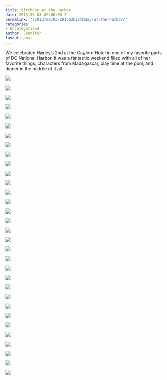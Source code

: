 ```yaml
---
title: birthday at the harbor
date: 2013-06-03 00:00:00 Z
permalink: "/2013/06/03/201362birthday-at-the-harbor/"
categories:
- Uncategorized
author: Jennifer
layout: post
---
```


We celebrated Harley&#8217;s 2nd at the Gaylord Hotel in one of my favorite parts of DC National Harbor. It was a fantastic weekend filled with all of her favorite things; characters from Madagascar, play time at the pool, and dinner in the middle of it all. &nbsp;



<div class="image-gallery-wrapper">
  <p>
    <img src="/teamelam/assets/images/birthday-at-the-harbor/P6020668.JPG" />
  </p>

  <p>
    <img src="/teamelam/assets/images/birthday-at-the-harbor/2013-06-01+07.16.36.jpg" />
  </p>

  <p>
    <img src="/teamelam/assets/images/birthday-at-the-harbor/images-4.jpeg" />
  </p>

  <p>
    <img src="/teamelam/assets/images/birthday-at-the-harbor/2013-06-01+17.13.32.jpg" />
  </p>

  <p>
    <img src="/teamelam/assets/images/birthday-at-the-harbor/2013-06-01+16.19.45.jpg" />
  </p>

  <p>
    <img src="/teamelam/assets/images/birthday-at-the-harbor/2013-06-01+17.39.28.jpg" />
  </p>

  <p>
    <img src="/teamelam/assets/images/birthday-at-the-harbor/2013-06-01+17.15.42.jpg" />
  </p>

  <p>
    <img src="/teamelam/assets/images/birthday-at-the-harbor/2013-06-01+17.13.43.jpg" />
  </p>

  <p>
    <img src="/teamelam/assets/images/birthday-at-the-harbor/images-8.jpeg" />
  </p>

  <p>
    <img src="/teamelam/assets/images/birthday-at-the-harbor/2013-06-01+17.16.02.jpg" />
  </p>

  <p>
    <img src="/teamelam/assets/images/birthday-at-the-harbor/2013-06-01+19.09.56.jpg" />
  </p>

  <p>
    <img src="/teamelam/assets/images/birthday-at-the-harbor/images-6.jpeg" />
  </p>

  <p>
    <img src="/teamelam/assets/images/birthday-at-the-harbor/2013-06-01+19.10.03.jpg" />
  </p>

  <p>
    <img src="/teamelam/assets/images/birthday-at-the-harbor/2013-06-01+17.23.18.jpg" />
  </p>

  <p>
    <img src="/teamelam/assets/images/birthday-at-the-harbor/2013-06-01+17.41.34.jpg" />
  </p>

  <p>
    <img src="/teamelam/assets/images/birthday-at-the-harbor/2013-06-01+19.02.58.jpg" />
  </p>

  <p>
    <img src="/teamelam/assets/images/birthday-at-the-harbor/2013-06-01+19.03.01.jpg" />
  </p>

  <p>
    <img src="/teamelam/assets/images/birthday-at-the-harbor/2013-06-01+19.10.22.jpg" />
  </p>

  <p>
    <img src="/teamelam/assets/images/birthday-at-the-harbor/images-3.jpeg" />
  </p>

  <p>
    <img src="/teamelam/assets/images/birthday-at-the-harbor/2013-06-02+09.16.38.jpg" />
  </p>

  <p>
    <img src="/teamelam/assets/images/birthday-at-the-harbor/2013-06-02+09.32.06.jpg" />
  </p>

  <p>
    <img src="/teamelam/assets/images/birthday-at-the-harbor/2013-06-02+09.27.31.jpg" />
  </p>

  <p>
    <img src="/teamelam/assets/images/birthday-at-the-harbor/2013-06-02+09.54.52.jpg" />
  </p>

  <p>
    <img src="/teamelam/assets/images/birthday-at-the-harbor/2013-06-02+09.17.05.jpg" />
  </p>

  <p>
    <img src="/teamelam/assets/images/birthday-at-the-harbor/P6010631.JPG" />
  </p>

  <p>
    <img src="/teamelam/assets/images/birthday-at-the-harbor/2013-06-02+09.17.53.jpg" />
  </p>

  <p>
    <img src="/teamelam/assets/images/birthday-at-the-harbor/images-7.jpeg" />
  </p>

  <p>
    <img src="/teamelam/assets/images/birthday-at-the-harbor/P6010625.JPG" />
  </p>

  <p>
    <img src="/teamelam/assets/images/birthday-at-the-harbor/P6020639.JPG" />
  </p>

  <p>
    <img src="/teamelam/assets/images/birthday-at-the-harbor/P6020652.JPG" />
  </p>

  <p>
    <img src="/teamelam/assets/images/birthday-at-the-harbor/P6020653.JPG" />
  </p>

  <p>
    <img src="/teamelam/assets/images/birthday-at-the-harbor/images-2.jpeg" />
  </p>
</div>
